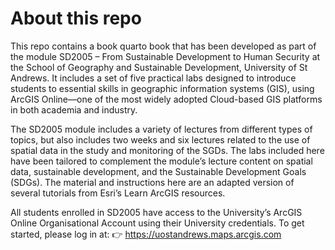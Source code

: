 # About this repo

This repo contains a book quarto book that has been developed as part of the module SD2005 – From Sustainable Development to Human Security at the School of Geography and Sustainable Development, University of St Andrews. It includes a set of five practical labs designed to introduce students to essential skills in geographic information systems (GIS), using ArcGIS Online—one of the most widely adopted Cloud-based GIS platforms in both academia and industry.

The SD2005 module includes a variety of lectures from different types of topics, but also includes two weeks and six lectures related to the use of spatial data in the study and monitoring of the SGDs. The labs included here have been tailored to complement the module’s lecture content on spatial data, sustainable development, and the Sustainable Development Goals (SDGs). The material and instructions here are an adapted version of several tutorials from Esri’s Learn ArcGIS resources. 

All students enrolled in SD2005 have access to the University’s ArcGIS Online Organisational Account using their University credentials. To get started, please log in at: 👉 https://uostandrews.maps.arcgis.com
